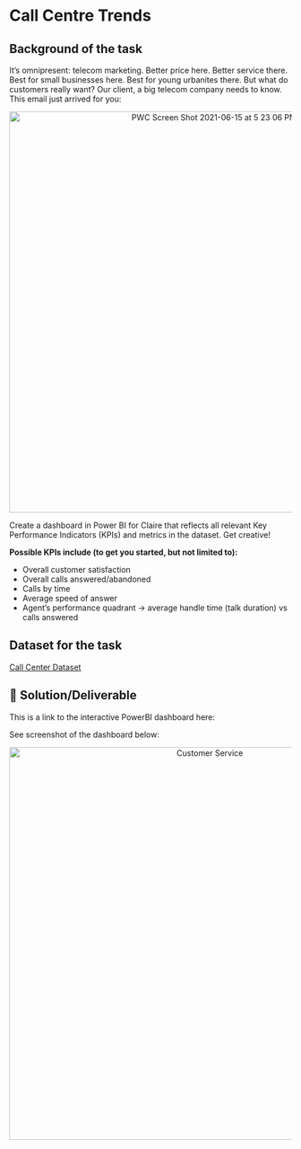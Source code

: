 # Call Centre Trends
## Background of the task
It’s omnipresent: telecom marketing. Better price here. Better service there. Best for small businesses here. Best for young urbanites there. But what do customers really want? Our client, a big telecom company needs to know. This email just arrived for you:
<p align = "center">
  <img width="715" alt="PWC Screen Shot 2021-06-15 at 5 23 06 PM" src="https://user-images.githubusercontent.com/94797745/147700118-b31d8847-1aeb-49c5-ae93-0c1e43e68c2e.png">

Create a dashboard in Power BI for Claire that reflects all relevant Key Performance Indicators (KPIs) and metrics in the dataset. Get creative! 

**Possible KPIs include (to get you started, but not limited to):**
* Overall customer satisfaction
* Overall calls answered/abandoned
* Calls by time
* Average speed of answer
* Agent’s performance quadrant -> average handle time (talk duration) vs calls answered

## Dataset for the task
  [Call Center Dataset](https://github.com/WuraAderele/PWC-PowerBI-Virtual-Case-Experience/files/7790482/01.Call-Center-Dataset.xlsx/ "Call Center Dataset title")

## 🚀 Solution/Deliverable
This is a link to the interactive PowerBI dashboard here:
  
See screenshot of the dashboard below:
<p align = "center">
  <img width="700" alt="Customer Service" src="https://user-images.githubusercontent.com/94797745/147700524-be824273-3732-4f1a-b7ed-a18fd9ab076f.PNG">

